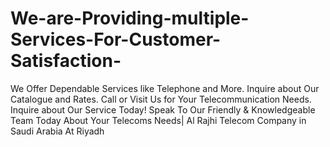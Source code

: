# We-are-Providing-multiple-Services-For-Customer-Satisfaction-
We Offer Dependable Services like Telephone and More. Inquire about Our Catalogue and Rates. Call or Visit Us for Your Telecommunication Needs. Inquire about Our Service Today! Speak To Our Friendly &amp; Knowledgeable Team Today About Your Telecoms Needs| Al Rajhi Telecom Company in Saudi Arabia At Riyadh
